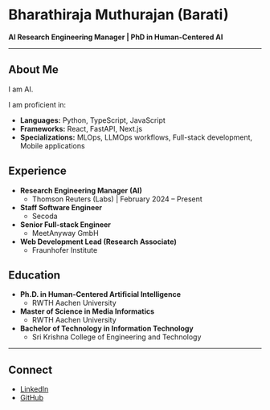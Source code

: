 # Bharathiraja Muthurajan (Barati)

**AI Research Engineering Manager | PhD in Human-Centered AI**

---

## About Me

I am AI.

I am proficient in:
* **Languages:** Python, TypeScript, JavaScript
* **Frameworks:** React, FastAPI, Next.js
* **Specializations:** MLOps, LLMOps workflows, Full-stack development, Mobile applications

## Experience

* **Research Engineering Manager (AI)**
    * Thomson Reuters (Labs) | February 2024 – Present
* **Staff Software Engineer**
    * Secoda
* **Senior Full-stack Engineer**
    * MeetAnyway GmbH
* **Web Development Lead (Research Associate)**
    * Fraunhofer Institute

## Education

* **Ph.D. in Human-Centered Artificial Intelligence**
    * RWTH Aachen University
* **Master of Science in Media Informatics**
    * RWTH Aachen University
* **Bachelor of Technology in Information Technology**
    * Sri Krishna College of Engineering and Technology

---

## Connect

* [LinkedIn](https://www.linkedin.com/in/vinoth-pandian)
* [GitHub](https://github.com/vinoth-pandian)
